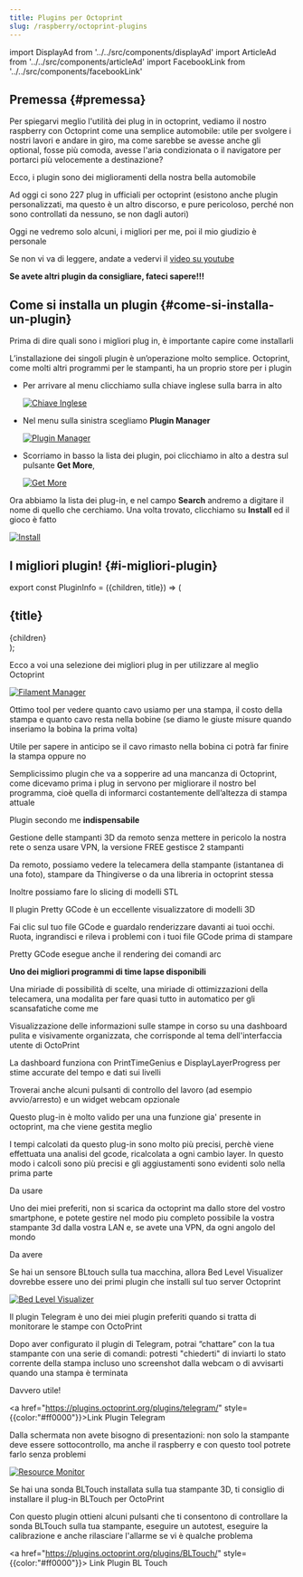 ```yaml
---
title: Plugins per Octoprint
slug: /raspberry/octoprint-plugins
---
```

import DisplayAd from '../../src/components/displayAd'
import ArticleAd from '../../src/components/articleAd'
import FacebookLink from '../../src/components/facebookLink'

<DisplayAd/>

## Premessa {#premessa}

Per spiegarvi meglio l'utilità dei plug in in octoprint, vediamo il nostro raspberry con Octoprint come una semplice automobile: utile per svolgere i nostri lavori e andare in giro, ma come sarebbe se avesse anche gli optional, fosse più comoda, avesse l'aria condizionata o il navigatore per portarci più velocemente a destinazione?

Ecco, i plugin sono dei miglioramenti della nostra bella automobile

Ad oggi ci sono 227 plug in ufficiali per octoprint (esistono anche plugin personalizzati, ma questo è un altro discorso, e pure pericoloso, perché non sono controllati da nessuno, se non dagli autori)

Oggi ne vedremo solo alcuni, i migliori per me, poi il mio giudizio è personale

Se non vi va di leggere, andate a vedervi il [video su youtube](https://www.youtube.com/watch?v=n4Lk35F1wP8&t=259s&pp=sAQA)

**Se avete altri plugin da consigliare, fateci sapere!!!**

## Come si installa un plugin {#come-si-installa-un-plugin}

Prima di dire quali sono i migliori plug in, è importante capire come installarli

L’installazione dei singoli plugin è un’operazione molto semplice. Octoprint, come molti altri programmi per le stampanti, ha un proprio store per i plugin

* Per arrivare al menu clicchiamo sulla chiave inglese sulla barra in alto
  
  [ ![Chiave Inglese](/img/chiaveInglese.PNG) ](/img/chiaveInglese.PNG)

* Nel menu sulla sinistra scegliamo **Plugin Manager**

  [ ![Plugin Manager](/img/foto1.jpg) ](/img/foto1.jpg)


* Scorriamo in basso la lista dei plugin, poi clicchiamo in alto a destra sul pulsante **Get More**,

  [ ![Get More](/img/foto2.PNG) ](/img/foto2.PNG)

Ora abbiamo la lista dei plug-in, e nel campo **Search** andremo a digitare il nome di quello che cerchiamo. Una volta trovato, clicchiamo su **Install** ed il gioco è fatto

  [ ![Install](/img/foto3.PNG) ](/img/foto3.PNG)

<DisplayAd/>

## I migliori plugin! {#i-migliori-plugin}

export const PluginInfo = ({children, title}) => (
  <div
    style={{
      backgroundColor: '#64d4ed',
      borderRadius: '5px',
      color: '#000000',
      padding: '30px',
      margin: '10px',
    }}>
    <h2 style={{
        color:'#fff'
    }}>{title}</h2>
    {children}
  </div>
);

Ecco a voi una selezione dei migliori plug in per utilizzare al meglio Octoprint

<PluginInfo title="Octoprint-FilamentManager">

  [ ![Filament Manager](/img/filamentManager.PNG) ](/img/filamentManager.PNG)

Ottimo tool per vedere quanto cavo usiamo per una stampa, il costo della stampa e quanto cavo resta nella bobine (se diamo le giuste misure quando inseriamo la bobina la prima volta)

Utile per sapere in anticipo se il cavo rimasto nella bobina ci potrà far finire la stampa oppure no

</PluginInfo>

<ArticleAd/>

<PluginInfo title="Display Layer Progress">

Semplicissimo plugin che va a sopperire ad una mancanza di Octoprint, come dicevamo prima i plug in servono per migliorare il nostro bel programma, cioè quella di informarci costantemente dell’altezza di stampa attuale
</PluginInfo>

<ArticleAd/>

<PluginInfo title="AstroPrint">

Plugin secondo me **indispensabile**

Gestione delle stampanti 3D da remoto senza mettere in pericolo la nostra rete o senza usare VPN, la versione FREE gestisce 2 stampanti

Da remoto, possiamo vedere la telecamera della stampante (istantanea di una foto), stampare da Thingiverse o da una libreria in octoprint stessa 

Inoltre possiamo fare lo slicing di modelli STL

</PluginInfo>

<ArticleAd/>

<PluginInfo title="OctoPrint-PrettyGCode">

Il plugin Pretty GCode è un eccellente visualizzatore di modelli 3D

Fai clic sul tuo file GCode e guardalo renderizzare davanti ai tuoi occhi. Ruota, ingrandisci e rileva i problemi con i tuoi file GCode prima di stampare 

Pretty GCode esegue anche il rendering dei comandi arc
</PluginInfo>

<ArticleAd/>

<PluginInfo title="Octolapse">

**Uno dei migliori programmi di time lapse disponibili**

Una miriade di possibilità di scelte, una miriade di ottimizzazioni della telecamera, una modalita per fare quasi tutto in automatico per gli scansafatiche come me

</PluginInfo>

<ArticleAd/>

<PluginInfo title="OctoPrint-Dashboard">

Visualizzazione delle informazioni sulle stampe in corso su una dashboard pulita e visivamente organizzata, che corrisponde al tema dell'interfaccia utente di OctoPrint

La dashboard funziona con PrintTimeGenius e DisplayLayerProgress per stime accurate del tempo e dati sui livelli 

Troverai anche alcuni pulsanti di controllo del lavoro (ad esempio avvio/arresto) e un widget webcam opzionale
</PluginInfo>

<ArticleAd/>

<PluginInfo title="PrintTimeGenius">

Questo plug-in è molto valido per una una funzione gia' presente in octoprint, ma che viene gestita meglio

I tempi calcolati da questo plug-in sono molto più precisi, perchè viene effettuata una analisi del gcode, ricalcolata a ogni cambio layer. In questo modo i calcoli sono più precisi e gli aggiustamenti sono evidenti solo nella prima parte

Da usare
</PluginInfo>

<ArticleAd/>

<PluginInfo title="Octopod">

Uno dei miei preferiti, non si scarica da octoprint ma dallo store del vostro smartphone, e potete gestire nel modo piu completo possibile la vostra stampante 3d dalla vostra LAN e, se avete una VPN, da ogni angolo del mondo

Da avere
</PluginInfo>

<ArticleAd/>

<PluginInfo title="Bed Level Visualizer">

Se hai un sensore BLtouch  sulla tua macchina, allora Bed Level Visualizer dovrebbe essere uno dei primi plugin che installi sul tuo server Octoprint

[ ![Bed Level Visualizer](/img/bedLevelVisualizer.png) ](/img/bedLevelVisualizer.png)

</PluginInfo>

<ArticleAd/>

<PluginInfo title="Telegram">

Il plugin Telegram è uno dei miei plugin preferiti quando si tratta di monitorare le stampe con OctoPrint

Dopo aver configurato il plugin di Telegram, potrai “chattare” con la tua stampante con una serie di comandi: potresti "chiederti" di inviarti lo stato corrente della stampa incluso uno screenshot dalla webcam o di avvisarti quando una stampa è terminata

Davvero utile!

<a href="https://plugins.octoprint.org/plugins/telegram/" style={{color:"#ff0000"}}>Link Plugin Telegram</a>

</PluginInfo>

<ArticleAd/>

<PluginInfo title="Resource Monitor">

Dalla schermata non avete bisogno di presentazioni: non solo la stampante deve essere sottocontrollo, ma anche il raspberry e con questo tool potrete farlo senza problemi

[ ![Resource Monitor](/img/resourceMonitor.jpg) ](/img/resourceMonitor.jpg)

</PluginInfo>

<ArticleAd/>

<PluginInfo title="BL Touch">

Se hai una sonda BLTouch installata sulla tua stampante 3D, ti consiglio di installare il plug-in BLTouch per OctoPrint

Con questo plugin ottieni alcuni pulsanti che ti consentono di controllare la sonda BLTouch sulla tua stampante, eseguire un autotest, eseguire la calibrazione  e anche rilasciare l'allarme se vi è qualche problema

<a href="https://plugins.octoprint.org/plugins/BLTouch/" style={{color:"#ff0000"}}> Link Plugin BL Touch</a>


</PluginInfo>

<FacebookLink link="https://www.facebook.com/hashtag/raspberrypi?__gid__=600126627631693"/>

<DisplayAd/>